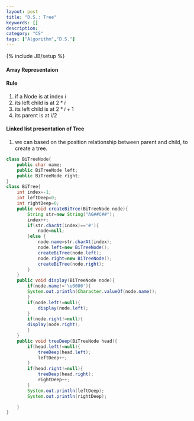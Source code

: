 ```yaml
---
layout: post
title: "D.S.: Tree"
keywords: []
description: 
category: "CS"
tags: ["Algorithm","D.S."]
---
```

{% include JB/setup %}

#### Array Representaion

#### Rule
1. if a Node is at index $i$
2. its left child is at $2*i$
3. its left child is at $2*i+1$
4. its parent is at $i/2$


#### Linked list presentation of Tree
1. we can based on the position relationship between parent and child, to create
   a tree.





```java
class BiTreeNode{
	public char name;
	public BiTreeNode left;
	public BiTreeNode right;
}
class BiTree{
	int index=-1;
	int leftDeep=0;
	int rightDeep=0;
	public void createBiTree(BiTreeNode node){
		String str=new String("AG##C##");
		index++;
		if(str.charAt(index)=='#'){
			node=null;
		}else {
			node.name=str.charAt(index);
			node.left=new BiTreeNode();
			createBiTree(node.left);
			node.right=new BiTreeNode();
			createBiTree(node.right);
		}
	}
	public void display(BiTreeNode node){
		if(node.name!='\u0000'){
		System.out.println(Character.valueOf(node.name));
		}
		if(node.left!=null){
			display(node.left);
		}
		if(node.right!=null){
		display(node.right);
		}
	}
	public void treeDeep(BiTreeNode head){
		if(head.left!=null){
			treeDeep(head.left);
			leftDeep++;
		}
		if(head.right!=null){
			treeDeep(head.right);
			rightDeep++;
		}
		System.out.println(leftDeep);
		System.out.println(rightDeep);

	}
}
```
